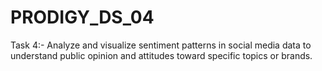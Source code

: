 # PRODIGY_DS_04
Task 4:- Analyze and visualize sentiment patterns in social media data to understand public opinion and attitudes toward specific topics or brands.
